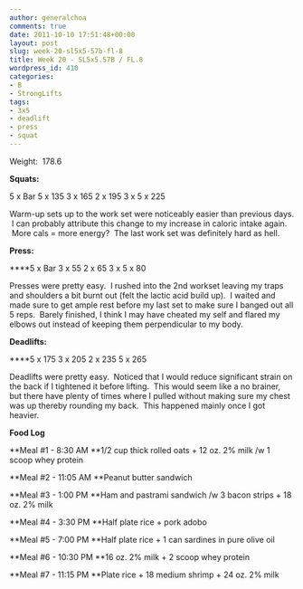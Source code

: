 ```yaml
---
author: generalchoa
comments: true
date: 2011-10-10 17:51:48+00:00
layout: post
slug: week-20-sl5x5-57b-fl-8
title: Week 20 - SL5x5.57B / FL.8
wordpress_id: 410
categories:
- B
- StrongLifts
tags:
- 3x5
- deadlift
- press
- squat
---
```


Weight:  178.6

**Squats:**

5 x Bar
5 x 135
3 x 165
2 x 195
3 x 5 x 225

Warm-up sets up to the work set were noticeably easier than previous days.  I can probably attribute this change to my increase in caloric intake again.  More cals = more energy?  The last work set was definitely hard as hell.

**Press:**

****5 x Bar
3 x 55
2 x 65
3 x 5 x 80

Presses were pretty easy.  I rushed into the 2nd workset leaving my traps and shoulders a bit burnt out (felt the lactic acid build up).  I waited and made sure to get ample rest before my last set to make sure I banged out all 5 reps.  Barely finished, I think I may have cheated my self and flared my elbows out instead of keeping them perpendicular to my body.

**Deadlifts:**

****5 x 175
3 x 205
2 x 235
5 x 265

Deadlifts were pretty easy.  Noticed that I would reduce significant strain on the back if I tightened it before lifting.  This would seem like a no brainer, but there have plenty of times where I pulled without making sure my chest was up thereby rounding my back.  This happened mainly once I got heavier.

**Food Log**

**Meal #1 - 8:30 AM
**1/2 cup thick rolled oats + 12 oz. 2% milk /w 1 scoop whey protein

**Meal #2 - 11:05 AM
**Peanut butter sandwich

**Meal #3 - 1:00 PM
**Ham and pastrami sandwich /w 3 bacon strips + 18 oz. 2% milk

**Meal #4 - 3:30 PM
**Half plate rice + pork adobo

**Meal #5 - 7:00 PM
**Half plate rice + 1 can sardines in pure olive oil

**Meal #6 - 10:30 PM
**16 oz. 2% milk + 2 scoop whey protein

**Meal #7 - 11:15 PM
**Plate rice + 18 medium shrimp + 24 oz. 2% milk
